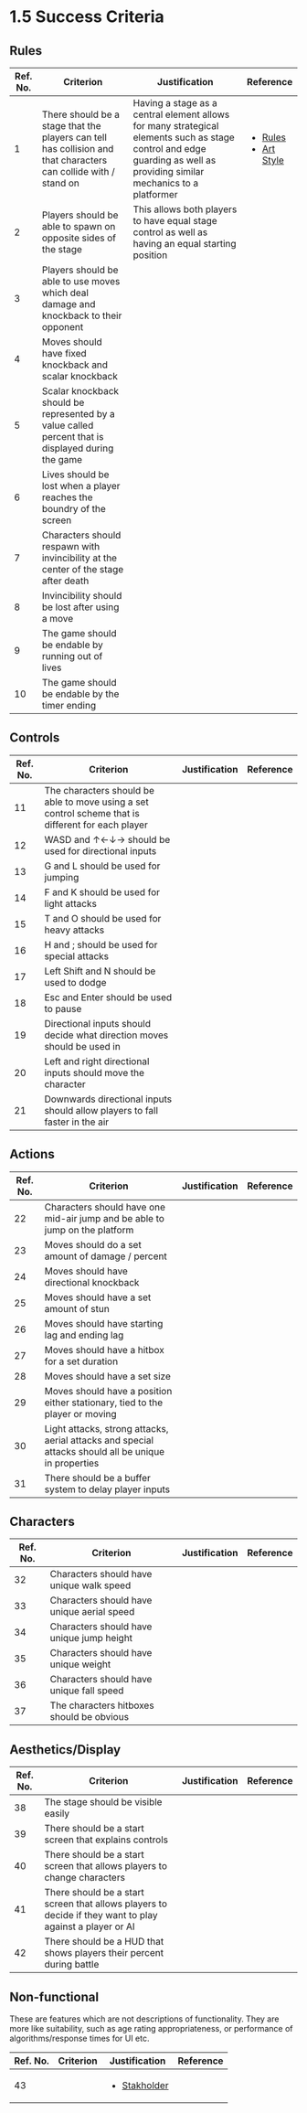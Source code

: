 # 1.5 Success Criteria

## Rules

| Ref. No. | Criterion                                                                                                       | Justification                                                                                                                                                           | Reference                                                                                                                                                                 |
| -------- | --------------------------------------------------------------------------------------------------------------- | ----------------------------------------------------------------------------------------------------------------------------------------------------------------------- | ------------------------------------------------------------------------------------------------------------------------------------------------------------------------- |
| 1        | There should be a stage that the players can tell has collision and that characters can collide with / stand on | Having a stage as a central element allows for many strategical elements such as stage control and edge guarding as well as providing similar mechanics to a platformer | <ul><li><a href="1.4a-features-of-the-proposed-solution.md#rules">Rules</a></li><li><a href="1.4a-features-of-the-proposed-solution.md#art-style">Art Style</a></li></ul> |
| 2        | Players should be able to spawn on opposite sides of the stage                                                  | This allows both players to have equal stage control as well as having an equal starting position                                                                       |                                                                                                                                                                           |
| 3        | Players should be able to use moves which deal damage and knockback to their opponent                           |                                                                                                                                                                         |                                                                                                                                                                           |
| 4        | Moves should have fixed knockback and scalar knockback                                                          |                                                                                                                                                                         |                                                                                                                                                                           |
| 5        | Scalar knockback should be represented by a value called percent that is displayed during the game              |                                                                                                                                                                         |                                                                                                                                                                           |
| 6        | Lives should be lost when a player reaches the boundry of the screen                                            |                                                                                                                                                                         |                                                                                                                                                                           |
| 7        | Characters should respawn with invincibility at the center of the stage after death                             |                                                                                                                                                                         |                                                                                                                                                                           |
| 8        | Invincibility should be lost after using a move                                                                 |                                                                                                                                                                         |                                                                                                                                                                           |
| 9        | The game should be endable by running out of lives                                                              |                                                                                                                                                                         |                                                                                                                                                                           |
| 10       | The game should be endable by the timer ending                                                                  |                                                                                                                                                                         |                                                                                                                                                                           |

## Controls

| Ref. No. | Criterion                                                                                          | Justification | Reference |
| -------- | -------------------------------------------------------------------------------------------------- | ------------- | --------- |
| 11       | The characters should be able to move using a set control scheme that is different for each player |               |           |
| 12       | WASD and ↑←↓→ should be used for directional inputs                                                |               |           |
| 13       | G and L should be used for jumping                                                                 |               |           |
| 14       | F and K should be used for light attacks                                                           |               |           |
| 15       | T and O should be used for heavy attacks                                                           |               |           |
| 16       | H and ; should be used for special attacks                                                         |               |           |
| 17       | Left Shift and N should be used to dodge                                                           |               |           |
| 18       | Esc and Enter should be used to pause                                                              |               |           |
| 19       | Directional inputs should decide what direction moves should be used in                            |               |           |
| 20       | Left and right directional inputs should move the character                                        |               |           |
| 21       | Downwards directional inputs should allow players to fall faster in the air                        |               |           |

## Actions

| Ref. No. | Criterion                                                                                            | Justification | Reference |
| -------- | ---------------------------------------------------------------------------------------------------- | ------------- | --------- |
| 22       | Characters should have one mid-air jump and be able to jump on the platform                          |               |           |
| 23       | Moves should do a set amount of damage / percent                                                     |               |           |
| 24       | Moves should have directional knockback                                                              |               |           |
| 25       | Moves should have a set amount of stun                                                               |               |           |
| 26       | Moves should have starting lag and ending lag                                                        |               |           |
| 27       | Moves should have a hitbox for a set duration                                                        |               |           |
| 28       | Moves should have a set size                                                                         |               |           |
| 29       | Moves should have a position either stationary, tied to the player or moving                         |               |           |
| 30       | Light attacks, strong attacks, aerial attacks and special attacks should all be unique in properties |               |           |
| 31       | There should be a buffer system to delay player inputs                                               |               |           |

## Characters

| Ref. No. | Criterion                                  | Justification | Reference |
| -------- | ------------------------------------------ | ------------- | --------- |
| 32       | Characters should have unique walk speed   |               |           |
| 33       | Characters should have unique aerial speed |               |           |
| 34       | Characters should have unique jump height  |               |           |
| 35       | Characters should have unique weight       |               |           |
| 36       | Characters should have unique fall speed   |               |           |
| 37       | The characters hitboxes should be obvious  |               |           |

## Aesthetics/Display

| Ref. No. | Criterion                                                                                                | Justification | Reference |
| -------- | -------------------------------------------------------------------------------------------------------- | ------------- | --------- |
| 38       | The stage should be visible easily                                                                       |               |           |
| 39       | There should be a start screen that explains controls                                                    |               |           |
| 40       | There should be a start screen that allows players to change characters                                  |               |           |
| 41       | There should be a start screen that allows players to decide if they want to play against a player or AI |               |           |
| 42       | There should be a HUD that shows players their percent during battle                                     |               |           |

## Non-functional

These are features which are not descriptions of functionality. They are more like suitability, such as age rating appropriateness, or performance of algorithms/response times for UI etc.

| Ref. No. | Criterion | Justification                                                  | Reference |
| -------- | --------- | -------------------------------------------------------------- | --------- |
| 43       |           | <ul><li><a href="1.2-stakeholders.md">Stakholder</a></li></ul> |           |
